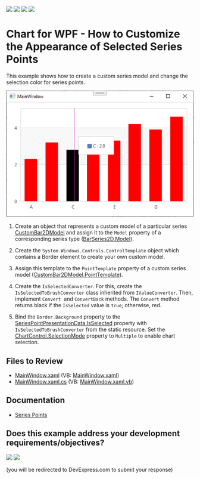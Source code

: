 <!-- default badges list -->
![](https://img.shields.io/endpoint?url=https://codecentral.devexpress.com/api/v1/VersionRange/128569667/22.2.2%2B)
[![](https://img.shields.io/badge/Open_in_DevExpress_Support_Center-FF7200?style=flat-square&logo=DevExpress&logoColor=white)](https://supportcenter.devexpress.com/ticket/details/T209781)
[![](https://img.shields.io/badge/📖_How_to_use_DevExpress_Examples-e9f6fc?style=flat-square)](https://docs.devexpress.com/GeneralInformation/403183)
[![](https://img.shields.io/badge/💬_Leave_Feedback-feecdd?style=flat-square)](#does-this-example-address-your-development-requirementsobjectives)
<!-- default badges end -->

# Chart for WPF - How to Customize the Appearance of Selected Series Points

This example shows how to create a custom series model and change the selection color for series points.

![Chart](./images/Chart.png)         

1. Create an object that represents a custom model of a particular series [CustomBar2DModel](https://docs.devexpress.com/WPF/DevExpress.Xpf.Charts.CustomBar2DModel) and assign it to the `Model` property of a corresponding series type ([BarSeries2D.Model](https://docs.devexpress.com/WPF/DevExpress.Xpf.Charts.BarSeries2D.Model)).

2. Create the `System.Windows.Controls.ControlTemplate` object which contains a Border element to create your own custom model.

3. Assign this template to the `PointTemplate` property of a custom series model ([CustomBar2DModel.PointTemplate](https://docs.devexpress.com/WPF/DevExpress.Xpf.Charts.CustomPie2DModel.PointTemplate)).

4. Create the `IsSelectedConverter`. For this, create the `IsSelectedToBrushConverter` class inherited from `IValueConverter`. Then, implement `Convert`  and `ConvertBack` methods. The `Convert` method returns black if the `IsSelected` value is `true`; otherwise, red.

5. Bind the `Border.Background` property to the [SeriesPointPresentationData.IsSelected](https://docs.devexpress.com/WPF/DevExpress.Xpf.Charts.SeriesPointPresentationData.IsSelected) property with `IsSelectedToBrushConverter` from the static resource. Set the [ChartControl.SelectionMode](https://docs.devexpress.com/WPF/DevExpress.Xpf.Charts.ChartControl.SelectionMode) property to `Multiple` to enable chart selection. 

## Files to Review

* [MainWindow.xaml](./CS/CustomModelSelectedPointsCustomization/MainWindow.xaml) (VB: [MainWindow.xaml](./VB/CustomModelSelectedPointsCustomization/MainWindow.xaml))
* [MainWindow.xaml.cs](./CS/CustomModelSelectedPointsCustomization/MainWindow.xaml.cs) (VB: [MainWindow.xaml.vb](./VB/CustomModelSelectedPointsCustomization/MainWindow.xaml.vb))

## Documentation

* [Series Points](https://docs.devexpress.com/WPF/6340/controls-and-libraries/charts-suite/chart-control/series/series-points)

<!-- feedback -->
## Does this example address your development requirements/objectives?

[<img src="https://www.devexpress.com/support/examples/i/yes-button.svg"/>](https://www.devexpress.com/support/examples/survey.xml?utm_source=github&utm_campaign=wpf-chart-customize-the-appearance-of-selected-series-points&~~~was_helpful=yes) [<img src="https://www.devexpress.com/support/examples/i/no-button.svg"/>](https://www.devexpress.com/support/examples/survey.xml?utm_source=github&utm_campaign=wpf-chart-customize-the-appearance-of-selected-series-points&~~~was_helpful=no)

(you will be redirected to DevExpress.com to submit your response)
<!-- feedback end -->
